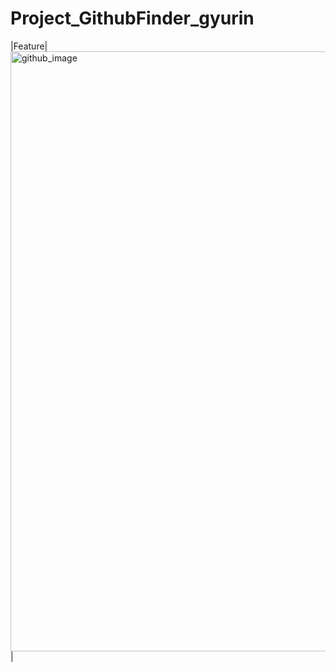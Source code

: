 # Project_GithubFinder_gyurin
|Feature|<img width="960" alt="github_image" src="https://github.com/gyurin-n/Project_GithubFinder_gyurin/assets/148441346/3b0ad4eb-8230-41d4-9d47-b8ac0a76beb1">
|
